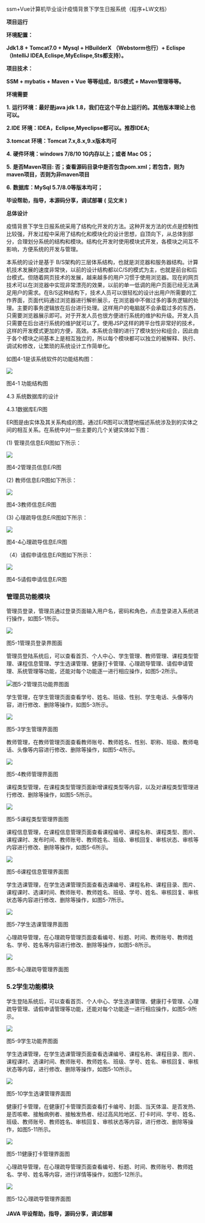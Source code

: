 ssm+Vue计算机毕业设计疫情背景下学生日报系统（程序+LW文档）

**项目运行**

**环境配置：**

**Jdk1.8 + Tomcat7.0 + Mysql + HBuilderX** **（Webstorm也行）+ Eclispe（IntelliJ
IDEA,Eclispe,MyEclispe,Sts都支持）。**

**项目技术：**

**SSM + mybatis + Maven + Vue** **等等组成，B/S模式 + Maven管理等等。**

**环境需要**

**1.** **运行环境：最好是java jdk 1.8，我们在这个平台上运行的。其他版本理论上也可以。**

**2.IDE** **环境：IDEA，Eclipse,Myeclipse都可以。推荐IDEA;**

**3.tomcat** **环境：Tomcat 7.x,8.x,9.x版本均可**

**4.** **硬件环境：windows 7/8/10 1G内存以上；或者 Mac OS；**

**5.** **是否Maven项目: 否；查看源码目录中是否包含pom.xml；若包含，则为maven项目，否则为非maven项目**

**6.** **数据库：MySql 5.7/8.0等版本均可；**

**毕设帮助，指导，本源码分享，调试部署** **(** **见文末** **)**

**总体设计**

疫情背景下学生日报系统采用了结构化开发的方法。这种开发方法的优点是控制性比较强，开发过程中采用了结构化和模块化的设计思想，自顶向下，从总体到部分，合理划分系统的结构和模块。结构化开发时使用模块式开发，各模块之间互不影响，方便系统的开发与管理。

本系统的设计是基于
B/S架构的三层体系结构，也就是浏览器和服务器结构。计算机技术发展的速度非常快，以前的设计结构都以C/S的模式为主，也就是前台和后台模式。但随着网页技术的发展，越来越多的用户习惯于使用浏览器。现在的网页技术可以在浏览器中实现非常漂亮的效果，以前的单一低调的用户页面已经无法满足用户的需求。在B/S这种结构下，技术人员可以很轻松的设计出用户所需要的工作界面，页面代码通过浏览器进行解析展示，在浏览器中不做过多的事务逻辑的处理。主要的事务逻辑放在后台进行处理。这样用户的电脑就不会承载过多的东西，只需要浏览器展示即可。对于开发人员也很方便进行系统的维护和升级。开发人员只需要在后台进行系统的维护就可以了。使用JSP这样的跨平台性非常好的技术，这样的开发模式更加的方便，高效。本系统合理的进行了模块划分和组合，因此由于各个模块之间基本上是相互独立的，所以每个模块都可以独立的被解释、执行、调试和修改，让繁琐的系统设计工作简单化。

如图4-1是该系统软件的功能结构图：

![](./res/b5e67f53d49f4c5790ea61489ae28d49.png)

图4-1 功能结构图

4.3 系统数据库的设计

4.3.1数据库E/R图

ER图是由实体及其关系构成的图，通过E/R图可以清楚地描述系统涉及到的实体之间的相互关系。在系统中对一些主要的几个关键实体如下图：

(1) 管理员信息E/R图如下所示：

![](./res/fe4a5e4faf2a4c90ba9d7973e92f3141.png)

图4-2管理员信息E/R图

(2) 教师信息E/R图如下所示：

![](./res/f1ecaa2489d54079a8b5ee4aae5a0d5a.png)

图4-3教师信息E/R图

(3) 心理疏导信息E/R图如下所示：

![](./res/6bf4526a06b2402387a00c8e19e9fd85.png)

图4-4心理疏导信息E/R图

（4）请假申请信息E/R图如下所示：

![](./res/e9149c915fe24b3eb5d3a0a05b1a2472.png)

图4-5请假申请信息E/R图

### 管理员功能模块

管理员登录，管理员通过登录页面输入用户名，密码和角色，点击登录进入系统进行操作，如图5-1所示。

![](./res/b37d18a950654bf1adc09c46d37f8263.png)

图5-1管理员登录界图面

管理员登陆系统后，可以查看首页、个人中心、学生管理、教师管理、课程类型管理、课程信息管理、学生选课管理、健康打卡管理、心理疏导管理、请假申请管理、系统管理等功能，还能对每个功能逐一进行相应操作，如图5-2所示。

![](./res/de986aa4c5c647bea44c3f8c4a949cab.png)图5-2管理员功能界图面

学生管理，在学生管理页面查看学号、姓名、班级、性别、学生电话、头像等内容，进行修改、删除等操作，如图5-3所示。

![](./res/ffe2ede703cf42eaa767afb5fc95a5cd.png)

图5-3学生管理界面图

教师管理，在教师管理页面查看教师账号、教师姓名、性别、职称、班级、教师电话、头像等内容进行修改、删除等操作，如图5-4所示。

![](./res/08727d74412841af8f527203646673a3.png)

图5-4教师管理界面图

课程类型管理，在课程类型管理页面新增课程类型等内容，以及对课程类型管理进行修改、删除等操作，如图5-5所示。

![](./res/5dc395db9d054b5ba6ee98cb58bb40ca.png)

图5-5课程类型管理界面图

课程信息管理，在课程信息管理页面查看课程编号、课程名称、课程类型、图片、课程课时、发布时间、教师账号、教师姓名、班级、审核回复、审核状态、审核等内容进行修改、删除等操作，如图5-6所示。

![](./res/1511b3e3073c4b259bd2d59fec8d1080.png)

图5-6课程信息管理界面图

学生选课管理，在学生选课管理页面查看选课编号、课程名称、课程目录、图片、课程课时、选课时间、教师账号、教师姓名、班级、学号、姓名、审核回复、审核状态等内容进行修改、删除等操作，如图5-7所示。

![](./res/4b4540b2249847bd944990e6ada46a95.png)

图5-7学生选课管理界面图

心理疏导管理，在心理疏导管理页面查看编号、标题、时间、教师账号、教师姓名、学号、姓名等内容进行修改、删除等操作，如图5-8所示。

![](./res/9cddbe7cb54040179deb91d05728af17.png)

图5-8心理疏导管理界面图

### 5.2学生功能模块

学生登陆系统后，可以查看首页、个人中心、学生选课管理、健康打卡管理、心理疏导管理、请假申请管理等功能，还能对每个功能逐一进行相应操作，如图5-9所示。

![](./res/abca16388ca44bc5aa97dcf2388d79c4.png)

图5-9学生功能界图面

学生选课管理，在学生选课管理页面查看选课编号、课程名称、课程目录、图片、课程课时、选课时间、教师账号、教师姓名、班级、学号、姓名、审核回复、审核状态等内容，进行修改、删除等操作，如图5-10所示。

![](./res/38e3cf9bfdb740e38f93afef2aac6885.png)

图5-10学生选课管理界面图

健康打卡管理，在健康打卡管理页面查看打卡编号、封面、当天体温、是否发热、是否咳嗽、接触病例者、接触发热者、经过高风险地区、打卡时间、学号、姓名、班级、教师账号、教师姓名、审核回复、审核状态等内容，进行修改、删除等操作，如图5-11所示。

![](./res/260e6285fe7e4b38a70715235ec6be37.png)

图5-11健康打卡管理界面图

心理疏导管理，在心理疏导管理页面查看编号、标题、时间、教师账号、教师姓名、学号、姓名等内容，进行详情等操作，如图5-12所示。

![](./res/65e735fba9174358a32d7a44a0b50006.png)

图5-12心理疏导管理界面图

#### **JAVA** **毕设帮助，指导，源码分享，调试部署**

